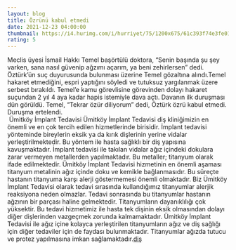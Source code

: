 ```yaml
--- 
layout: blog
title: Özrünü kabul etmedi
date: 2021-12-23 04:00:00
thumbnail: https://i4.hurimg.com/i/hurriyet/75/1200x675/61c393f74e3fe014f02734b3.jpg
rating: 5
---
```

Meclis üyesi İsmail Hakkı Temel başörtülü doktora, “Senin başında şu şey varken, sana nasıl güvenip ağzımı açarım, ya beni zehirlersen” dedi. Öztürk’ün suç duyurusunda bulunması üzerine Temel gözaltına alındı.Temel hakaret etmediğini, espri yaptığını söyledi ve tutuksuz yargılanmak üzere serbest bırakıldı. Temel’e kamu görevlisine görevinden dolayı hakaret suçundan 2 yıl 4 aya kadar hapis istemiyle dava açtı. Davanın ilk duruşması dün görüldü. Temel, “Tekrar özür diliyorum” dedi, Öztürk özrü kabul etmedi. Duruşma ertelendi.</br>&nbsp;Ümitköy İmplant Tedavisi
Ümitköy İmplant Tedavisi diş kliniğimizin en önemli ve en çok tercih edilen hizmetlerinde birisidir. İmplant tedavisi yönteminde bireylerin eksik ya da kırık dişlerinin yerine vidalar yerleştirilmektedir. Bu yöntem ile hasta sağlıklı bir diş yapısına kavuşmaktadır. İmplant tedavisi ile takılan vidalar ağız içindeki dokulara zarar vermeyen metallerden yapılmaktadır. Bu metaller; titanyum olarak ifade edilmektedir. Ümitköy İmplant Tedavisi hizmetinin en önemli aşaması titanyum metalinin ağız içinde doku ve kemikle bağlanmasıdır. Bu süreçte hastanın titanyuma karşı alerji göstermemesi önemli olmaktadır. Biz Ümitköy İmplant Tedavisi olarak tedavi sırasında kullandığımız titanyumlar alerjik reaksiyona neden olmazlar. Tedavi sonrasında bu titanyumlar hastanın ağzının bir parçası haline gelmektedir. Titanyumların dayanıklılığı çok yüksektir. Bu tedavi hizmetimiz ile hasta tek dişinin eksik olmasından dolayı diğer dişlerinden vazgeçmek zorunda kalmamaktadır. Ümitköy İmplant Tedavisi ile ağız içine kolayca yerleştirilen titanyumların ağız ve diş sağlığı için diğer tedaviler için de faydası bulunmaktadır. Titanyumlar ağızda tutucu ve protez yapılmasına imkan sağlamaktadır.<a href="https://www.umitkoydent.com/tedavi/umitkoy-implant-tedavisi">diş</a>